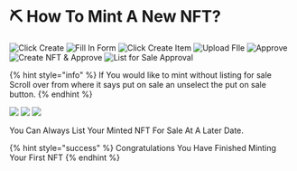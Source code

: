 # ⛏ How To Mint A New NFT?

![Click Create](../../.gitbook/assets/IMG\_4561.jpg) ![Fill In Form](../../.gitbook/assets/IMG\_4562.PNG) ![Click Create Item](../../.gitbook/assets/IMG\_4563.PNG) ![Upload FIle](../../.gitbook/assets/IMG\_4565.PNG) ![Approve](../../.gitbook/assets/IMG\_4566.PNG) ![Create NFT & Approve](../../.gitbook/assets/IMG\_4567.PNG) ![List for Sale Approval](../../.gitbook/assets/IMG\_4568.PNG)

{% hint style="info" %}
If You would like to mint without listing for sale Scroll over from where it says put on sale an unselect the put on sale button.
{% endhint %}

![](../../.gitbook/assets/IMG\_4573.jpg) ![](../../.gitbook/assets/IMG\_4574.jpg) ![](../../.gitbook/assets/IMG\_4575.PNG)

You Can Always List Your Minted NFT For Sale At A Later Date.



{% hint style="success" %}
Congratulations You Have Finished Minting Your First NFT&#x20;
{% endhint %}
